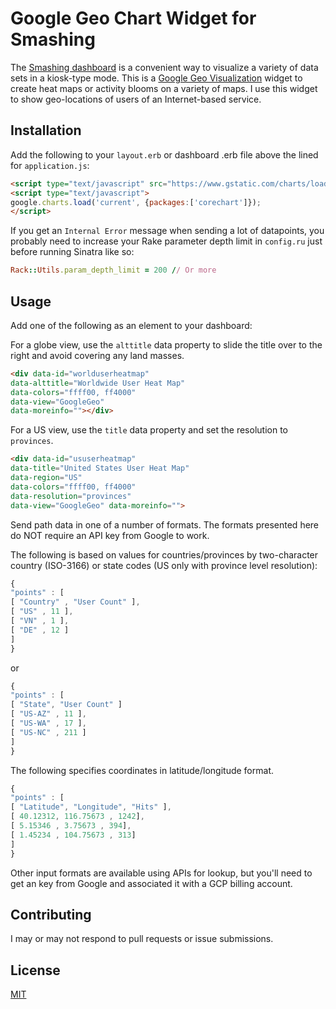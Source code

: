 # Google Geo Chart Widget for Smashing

The [Smashing dashboard](https://github.com/Smashing/smashing) is a convenient way to visualize a variety of data sets in a kiosk-type mode.  This is a [Google Geo Visualization](https://developers.google.com/chart/interactive/docs/gallery/geochart) widget to create heat maps or activity blooms on a variety of maps.  I use this widget to show geo-locations of users of an Internet-based service.

## Installation

Add the following to your ```layout.erb``` or dashboard .erb file above the lined for ```application.js```:
```html
<script type="text/javascript" src="https://www.gstatic.com/charts/loader.js"></script>
<script type="text/javascript">
google.charts.load('current', {packages:['corechart']});
</script>
```

If you get an ```Internal Error``` message when sending a lot of datapoints, you probably need to increase your Rake parameter depth limit in ```config.ru``` just before running Sinatra like so:

```ruby
Rack::Utils.param_depth_limit = 200 // Or more
```

## Usage

Add one of the following as an element to your dashboard:

For a globe view, use the ```alttitle``` data property to slide the title over to the right and avoid covering any land masses.
```html
<div data-id="worlduserheatmap"
data-alttitle="Worldwide User Heat Map"
data-colors="ffff00, ff4000"
data-view="GoogleGeo"
data-moreinfo=""></div>
```

For a US view, use the ```title``` data property and set the resolution to ```provinces```.
```html
<div data-id="ususerheatmap"
data-title="United States User Heat Map"
data-region="US"
data-colors="ffff00, ff4000"
data-resolution="provinces"
data-view="GoogleGeo" data-moreinfo="">
```

Send path data in one of a number of formats.  The formats presented here do NOT require an API key from Google to work.

The following is based on values for countries/provinces by two-character country (ISO-3166) or state codes (US only with province level resolution):
```js
{
"points" : [ 
[ "Country" , "User Count" ],
[ "US" , 11 ], 
[ "VN" , 1 ], 
[ "DE" , 12 ] 
]
}
```

or

```js
{
"points" : [
[ "State", "User Count" ]
[ "US-AZ" , 11 ],
[ "US-WA" , 17 ],
[ "US-NC" , 211 ]
]
}
```

The following specifies coordinates in latitude/longitude format.

```js
{
"points" : [
[ "Latitude", "Longitude", "Hits" ],
[ 40.12312, 116.75673 , 1242],
[ 5.15346 , 3.75673 , 394],
[ 1.45234 , 104.75673 , 313]
]
}
```

Other input formats are available using APIs for lookup, but you'll need to get an key from Google and associated it with a GCP billing account.

## Contributing
I may or may not respond to pull requests or issue submissions.

## License
[MIT](https://choosealicense.com/licenses/mit/)


